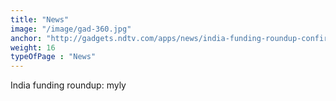 ```yaml
---
title: "News"
image: "/image/gad-360.jpg"
anchor: "http://gadgets.ndtv.com/apps/news/india-funding-roundup-confirmtkt-qdesq-freshmenu-pitstop-myly-787344"  
weight: 16
typeOfPage : "News"
---
```


<p>India funding roundup: myly</p>

